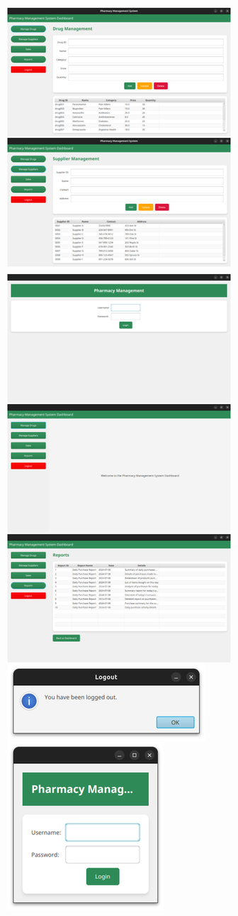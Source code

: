 <img src="Screenshot from 2024-07-08 00-54-51.png" class="img-fluid" alt="..."> <br>
<img src="Screenshot from 2024-07-08 00-55-05.png" class="img-fluid" alt="...">

<img src="Screenshot from 2024-07-08 01-31-17.png" class="img-fluid" alt="...">

<img src="Screenshot from 2024-07-08 01-31-36.png" class="img-fluid" alt="...">

<img src="Screenshot from 2024-07-08 01-31-48.png" class="img-fluid" alt="...">

<img src="Screenshot from 2024-07-08 01-31-58.png" class="img-fluid" alt="...">

<img src="Screenshot from 2024-07-08 01-32-18.png" class="img-fluid" alt="...">

